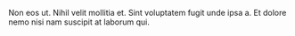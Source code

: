 Non eos ut. Nihil velit mollitia et. Sint voluptatem fugit unde ipsa a. Et dolore nemo nisi nam suscipit at laborum qui.
